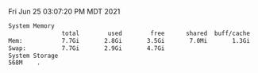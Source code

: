 Fri Jun 25 03:07:20 PM MDT 2021
```bash
System Memory
               total        used        free      shared  buff/cache   available
Mem:           7.7Gi       2.8Gi       3.5Gi       7.0Mi       1.3Gi       4.5Gi
Swap:          7.7Gi       2.9Gi       4.7Gi
System Storage
568M	.
```
```bash
